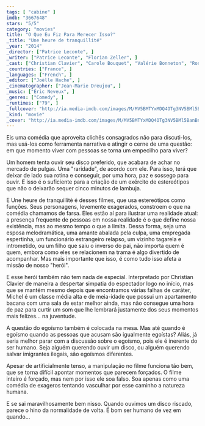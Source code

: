 ```yaml
---
tags: [ "cabine" ]
imdb: "3667648"
stars: "5/5"
category: "movies"
title: "O Que Eu Fiz Para Merecer Isso?"
_title: "Une heure de tranquillité"
_year: "2014"
_director: ["Patrice Leconte", ]
_writer: ["Patrice Leconte", "Florian Zeller", ]
_cast: ["Christian Clavier", "Carole Bouquet", "Valérie Bonneton", "Rossy de Palma", "Stéphane De Groodt", "Sébastien Castro", "Christian Charmetant", "Arnaud Henriet", "Ricardo Arciaga", ]
_countries: ["France", ]
_languages: ["French", ]
_editor: ["Joëlle Hache", ]
_cinematographer: ["Jean-Marie Dreujou", ]
_music: ["Éric Neveux", ]
_genres: ["Comedy", ]
_runtimes: ["79", ]
_fullcover: "http://ia.media-imdb.com/images/M/MV5BMTYxMDQ4OTg3NV5BMl5BanBnXkFtZTgwMjE3NzA4NjE@.jpg"
_kind: "movie"
_cover: "http://ia.media-imdb.com/images/M/MV5BMTYxMDQ4OTg3NV5BMl5BanBnXkFtZTgwMjE3NzA4NjE@._V1._SX100_SY133_.jpg"
---
```

Eis uma comédia que aproveita clichês consagrados não para discuti-los, mas usá-los como ferramenta narrativa e atingir o cerne de uma questão: em que momento viver com pessoas se torna um empecilho para viver?

Um homem tenta ouvir seu disco preferido, que acabara de achar no mercado de pulgas. Uma "raridade", de acordo com ele. Para isso, terá que deixar de lado sua rotina e conseguir, por uma hora, paz e sossego para ouvir. E isso é o suficiente para a criação de um exército de estereótipos que não o deixarão sequer cinco minutos de lambuja.

E Une heure de tranquillité é desses filmes, que usa estereótipos como funções. Seus personagens, levemente exagerados, constroem o que na comédia chamamos de farsa. Eles estão aí para ilustrar uma realidade atual: a presença frequente de pessoas em nossa realidade é o que define nossa existência, mas ao mesmo tempo o que a limita. Dessa forma, seja uma esposa melodramática, uma amante abalada pela culpa, uma empregada espertinha, um funcionário estrangeiro relapso, um vizinho tagarela e intrometido, ou um filho que saiu o inverso do pai, não importa quem é quem, embora como eles se relacionem na trama é algo divertido de acompanhar. Mas mais importante que isso, é como tudo isso afeta a missão de nosso "herói".

E esse herói também não tem nada de especial. Interpretado por Christian Clavier de maneira a despertar simpatia do espectador logo no início, mas que se mantém mesmo depois que encontramos várias falhas de caráter, Michel é um classe média alta e de meia-idade que possui um apartamento bacana com uma sala de estar melhor ainda, mas não consegue uma hora de paz para curtir um som que lhe lembrará justamente dos seus momentos mais felizes... na juventude.

A questão do egoísmo também é colocada na mesa. Mas até quando é egoísmo quando as pessoas que acusam são igualmente egoístas? Aliás, já seria melhor parar com a discussão sobre o egoísmo, pois ele é inerente do ser humano. Seja alguém querendo ouvir um disco, ou alguém querendo salvar imigrantes ilegais, são egoísmos diferentes.

Apesar de artificialmente tenso, a manipulação no filme funciona tão bem, que se torna difícil apontar momentos que parecem forçados. O filme inteiro é forçado, mas nem por isso ele soa falso. Soa apenas como uma comédia de exageros tentando vasculhar por esse caminho a natureza humana.

E se sai maravilhosamente bem nisso. Quando ouvimos um disco riscado, parece o hino da normalidade de volta. É bom ser humano de vez em quando...

